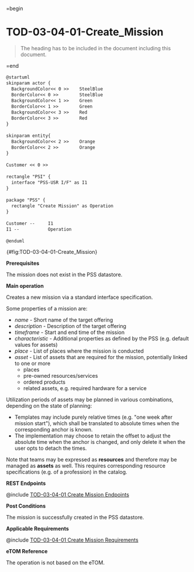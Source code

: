 =begin

# TOD-03-04-01-Create_Mission

> The heading has to be included in the document including this document.

=end

```plantuml
@startuml
skinparam actor {
  BackgroundColor<< 0 >> 	SteelBlue
  BorderColor<< 0 >> 		SteelBlue
  BackgroundColor<< 1 >> 	Green
  BorderColor<< 1 >> 		Green
  BackgroundColor<< 3 >> 	Red
  BorderColor<< 3 >> 		Red
}

skinparam entity{
  BackgroundColor<< 2 >> 	Orange
  BorderColor<< 2 >> 		Orange
}

Customer << 0 >>

rectangle "PSI" {
  interface "PSS-USR I/F" as I1
}

package "PSS" {
  rectangle "Create Mission" as Operation
}

Customer --	    I1
I1 --           Operation

@enduml
```

![TOD-03-04-01: Create Mission](../../common/pixel.png){#fig:TOD-03-04-01-Create_Mission}

**Prerequisites**

The mission does not exist in the PSS datastore.

**Main operation**

Creates a new mission via a standard interface specification.

Some properties of a mission are:

* *name* - Short name of the target offering
* *description* - Description of the target offering
* *timeframe* - Start and end time of the mission
* *characteristic* - Additional properties as defined by the PSS (e.g. default values for assets)
* *place* - List of places where the mission is conducted
* *asset* - List of assets that are required for the mission, potentially linked to one or more
  * places
  * pre-owned resources/services
  * ordered products
  * related assets, e.g. required hardware for a service

Utilization periods of assets may be planned in various combinations, depending on the state of planning:

* Templates may include purely relative times (e.g. "one week after mission start"), which shall be translated to absolute times when the corresponding anchor is known.
* The implementation may choose to retain the offset to adjust the absolute time when the anchor is changed, and only delete it when the user opts to detach the times.

Note that teams may be expressed as **resources** and therefore may be managed as **assets** as well.
This requires corresponding resource specifications (e.g. of a profession) in the catalog.

**REST Endpoints**

@include [TOD-03-04-01 Create Mission Endpoints](endpoints/TOD-03-04-01-Create_Mission-endpoints.md)

**Post Conditions**

The mission is successfully created in the PSS datastore.

**Applicable Requirements**

@include [TOD-03-04-01 Create Mission Requirements](requirements/TOD-03-04-01-Create_Mission-requirements.md)

**eTOM Reference**

The operation is not based on the eTOM.
